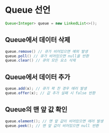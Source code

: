 # Queue 선언
```java
Queue<Integer> queue = new LinkedList<>();
```

## Queue에서 데이터 삭제
```java
queue.remove() // 큐가 비어있으면 예외 발생
queue.poll() // 큐가 비어있으면 null을 반환
queue.clear() // 큐의 모든 요소 삭제
```

## Queue에서 데이터 추가
```java
queue.add(x); // 큐가 꽉 찬 경우 에러 발생
queue.offer(x); // 값 추가 실패 시 false 반환
```

## Queue의 맨 앞 값 확인
```java
queue.element(); // 맨 앞 값이 비어있으면 에러 발생 
queue.peek(); // 맨 앞 값이 비어있으면 null 반환
```